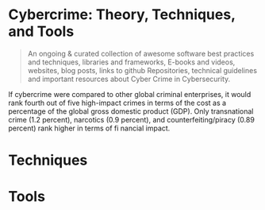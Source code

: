 # Cybercrime: Theory, Techniques, and Tools

> An ongoing & curated collection of awesome software best practices and techniques, libraries and frameworks, E-books and videos, websites, blog posts, links to github Repositories, technical guidelines and important resources about Cyber Crime in Cybersecurity.



If cybercrime were compared to other global criminal enterprises, it would rank fourth out of five high-impact crimes in terms of the cost as a percentage of the global gross domestic product (GDP). Only transnational
crime (1.2 percent), narcotics (0.9 percent), and counterfeiting/piracy (0.89 percent) rank higher in terms of fi nancial impact.


# Techniques


# Tools
